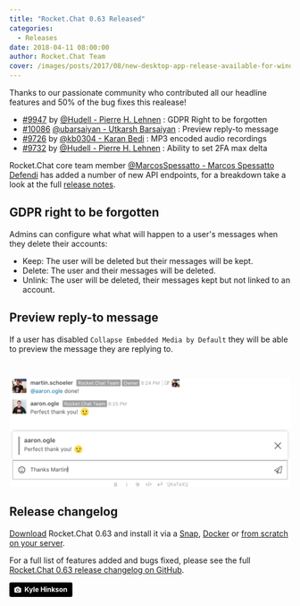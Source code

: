 ```yaml
---
title: "Rocket.Chat 0.63 Released"
categories:
  - Releases
date: 2018-04-11 08:00:00
author: Rocket.Chat Team
cover: /images/posts/2017/08/new-desktop-app-release-available-for-windows-linux-and-macos/cover-desktop-release.jpg
---
```


Thanks to our passionate community who contributed all our headline features and 50% of the bug
fixes this realease!

<ul>
  <li>
    <a target="_blank" href="https://github.com/RocketChat/Rocket.Chat/pull/9947">#9947</a> by
    <a target="_blank" href="https://github.com/Hudell">@Hudell - Pierre H. Lehnen</a>
    : GDPR Right to be forgotten
  </li>
  <li>
    <a target="_blank" href="https://github.com/RocketChat/Rocket.Chat/pull/10086">#10086</a>
    <a target="_blank" href="https://github.com/ubarsaiyan">@ubarsaiyan - Utkarsh Barsaiyan</a>
    : Preview reply-to message
  </li>
  <li>
    <a target="_blank" href="https://github.com/RocketChat/Rocket.Chat/pull/9726">#9726</a> by
    <a target="_blank" href="https://github.com/kb0304">@kb0304 - Karan Bedi</a>
    : MP3 encoded audio recordings
  </li>
  <li>
    <a target="_blank" href="https://github.com/RocketChat/Rocket.Chat/pull/9732">#9732</a> by
    <a target="_blank" href="https://github.com/Hudell">@Hudell - Pierre H. Lehnen</a>
    : Ability to set 2FA max delta
  </li>
</ul>

Rocket.Chat core team member
<a target="_blank" href="https://github.com/MarcosSpessatto">@MarcosSpessatto - Marcos Spessatto Defendi</a>
has added a number of new API endpoints, for a breakdown take a look at the full
[release notes](https://github.com/RocketChat/Rocket.Chat/releases/tag/0.63.0).

## GDPR right to be forgotten

Admins can configure what what will happen to a user's messages when they delete their accounts:

- Keep: The user will be deleted but their messages will be kept.
- Delete: The user and their messages will be deleted.
- Unlink: The user will be deleted, their messages kept but not linked to an account.

## Preview reply-to message

If a user has disabled `Collapse Embedded Media by Default` they will be able to preview the
message they are replying to.

<br>

![](/images/posts/2018/04/2018-04-11-rocket-chat-0-63-released/reply-preview.png)

## Release changelog

[Download](/download) Rocket.Chat 0.63 and install it via a
[Snap](https://rocket.chat/docs/installation/manual-installation/ubuntu/),
[Docker](https://rocket.chat/docs/installation/docker-containers/) or
[from scratch on your server](https://rocket.chat/docs/installation/manual-installation/).

For a full list of features added and bugs fixed, please see the full [Rocket.Chat 0.63 release changelog on GitHub](https://github.com/RocketChat/Rocket.Chat/releases/tag/0.63.0).

<a style="background-color:black;color:white;text-decoration:none;padding:4px 6px;font-family:-apple-system, BlinkMacSystemFont, &quot;San Francisco&quot;, &quot;Helvetica Neue&quot;, Helvetica, Ubuntu, Roboto, Noto, &quot;Segoe UI&quot;, Arial, sans-serif;font-size:12px;font-weight:bold;line-height:1.2;display:inline-block;border-radius:3px;" href="https://unsplash.com/@kajhinkson?utm_medium=referral&amp;utm_campaign=photographer-credit&amp;utm_content=creditBadge" target="_blank" rel="noopener noreferrer" title="Download free do whatever you want high-resolution photos from Kyle Hinkson"><span style="display:inline-block;padding:2px 3px;"><svg xmlns="http://www.w3.org/2000/svg" style="height:12px;width:auto;position:relative;vertical-align:middle;top:-1px;fill:white;" viewBox="0 0 32 32"><title>unsplash-logo</title><path d="M20.8 18.1c0 2.7-2.2 4.8-4.8 4.8s-4.8-2.1-4.8-4.8c0-2.7 2.2-4.8 4.8-4.8 2.7.1 4.8 2.2 4.8 4.8zm11.2-7.4v14.9c0 2.3-1.9 4.3-4.3 4.3h-23.4c-2.4 0-4.3-1.9-4.3-4.3v-15c0-2.3 1.9-4.3 4.3-4.3h3.7l.8-2.3c.4-1.1 1.7-2 2.9-2h8.6c1.2 0 2.5.9 2.9 2l.8 2.4h3.7c2.4 0 4.3 1.9 4.3 4.3zm-8.6 7.5c0-4.1-3.3-7.5-7.5-7.5-4.1 0-7.5 3.4-7.5 7.5s3.3 7.5 7.5 7.5c4.2-.1 7.5-3.4 7.5-7.5z"></path></svg></span><span style="display:inline-block;padding:2px 3px;">Kyle Hinkson</span></a>
